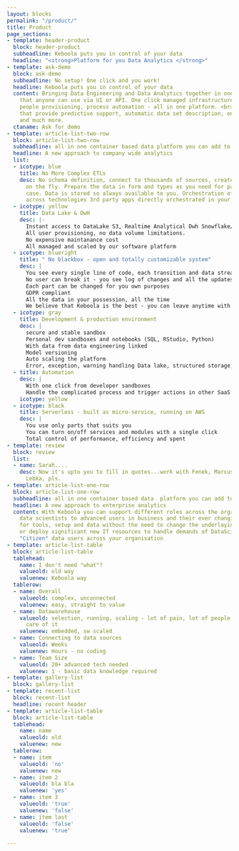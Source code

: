 ```yaml
---
layout: blocks
permalink: "/product/"
title: Product
page_sections:
- template: header-product
  block: header-product
  subheadline: Keboola puts you in control of your data
  headline: "<strong>Platform for you Data Analytics </strong>"
- template: ask-demo
  block: ask-demo
  subheadline: No setup! One click and you work!
  headline: Keboola puts you in control of your data
  content: Bringing Data Engineering and Data Analytics together in one single platform
    that anyone can use via UI or API. One click managed infrastructure, data hub,all
    people provisioning, process automation - all in one platform. <br>ML based solutions
    that provide predictive support, automatic data set description, one click scaffolding
    and much more.
  ctaname: Ask for demo
- template: article-list-two-row
  block: article-list-two-row
  subheadline: all in one container based data platform you can add to
  headline: A new approach to company wide analytics
  list:
  - icotype: blue
    title: No More Complex ETLs
    desc: No schema definition, connect to thousands of sources, create new connectors
      on the fly. Prepare the data in form and types as you need for particular use
      case. Data is stored so always available to you. Orchestration of rich pipelines
      across technologies 3rd party apps directly orchestrated in your workflows
  - icotype: yellow
    title: Data Lake & DwH
    desc: |-
      Instant access to DataLake S3, Realtime Analytical Dwh Snowflake/Redshift. Processed data storage and data catalogues
      All user provisioning, no data volume limitations.
      No expensive maintanance cost
      All managed and scaled by our software platform
  - icotype: blueright
    title: " No blackbox - open and totally customizable system"
    desc: |
      You see every single line of code, each transition and data stream
      No user can break it - you see log of changes and all the updates
      Each part can be changed for you own purposes
      GDPR compliant
      All the data in your possession, all the time
      We believe that Keboola is the best - you can leave anytime with no hassle - your satisfaction is the only vendor lock
  - icotype: gray
    title: Development & production environment
    desc: |
      secure and stable sandbox
      Personal dev sandboxes and notebooks (SQL, RStudio, Python)
      With data from data engineering linked
      Model versioning
      Auto scaling the platform
      Error, exception, warning handling Data lake, structured storage, real-time analytical dwh for you teams
  - title: Automation
    desc: |
      With one click from developer sandboxes
      Handle the complicated process and trigger actions in other SaaS apps and legacy systems like CRM, mailing, ERP, SupplyChain or BI
    icotype: yellow
  - icotype: black
    title: Serverless - built as micro-service, running on AWS
    desc: |
      You use only parts that suits you
      You can turn on/off services and modules with a single click
      Total control of performance, efficiency and spent
- template: review
  block: review
  list:
  - name: Sarah....
    desc: Now it's upto you to fill in quotes...work with Fenek, Marcus, Jakub and
      Lebka, pls.
- template: article-list-one-row
  block: article-list-one-row
  subheadline: all in one container based data  platform you can add to
  headline: A new approach to enterprise analytics
  content: With Keboola you can support different roles across the organization from
    data scientists to advanced users in business and their ever changing requirements
    for tools, setup and data without the need to change the underlaying infrastructure
    or deploy significant new IT resources to handle demands of DataScientist and
    "Citizen" data users across your organisation
- template: article-list-table
  block: article-list-table
  tablehead:
    name: I don't need "what"?
    valueold: old way
    valuenew: Keboola way
  tablerow:
  - name: Overall
    valueold: complex, unconnected
    valuenew: easy, straight to value
  - name: Datawarehouse
    valueold: selection, running, scaling - lot of pain, lot of people have to take
      care of it
    valuenew: embedded, sw scaled
  - name: Connecting to data sources
    valueold: Weeks
    valuenew: Hours - no coding
  - name: Team Size
    valueold: 20+ advanced tech needed
    valuenew: 1 - basic data knowledge required
- template: gallery-list
  block: gallery-list
- template: recent-list
  block: recent-list
  headline: recent header
- template: article-list-table
  block: article-list-table
  tablehead:
    name: name
    valueold: old
    valuenew: new
  tablerow:
  - name: item
    valueold: 'no'
    valuenew: new
  - name: item 2
    valueold: bla bla
    valuenew: 'yes'
  - name: item 3
    valueold: 'true'
    valuenew: 'false'
  - name: item last
    valueold: 'false'
    valuenew: 'true'

---
```

